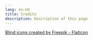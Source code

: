 ```yaml
---
lang: en-US
title: Credits
description: Description of this page
---
```


<a href="https://www.flaticon.com/free-icons/blind" title="blind icons">Blind icons created by Freepik - Flaticon</a>